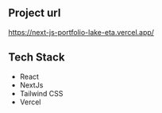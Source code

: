 ## Project url
https://next-js-portfolio-lake-eta.vercel.app/

## Tech Stack

- React
- NextJs
- Tailwind CSS
- Vercel
